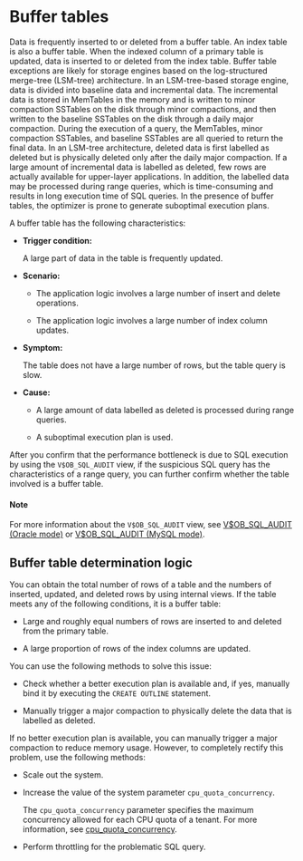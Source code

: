 # Buffer tables

Data is frequently inserted to or deleted from a buffer table. An index table is also a buffer table. When the indexed column of a primary table is updated, data is inserted to or deleted from the index table. Buffer table exceptions are likely for storage engines based on the log-structured merge-tree (LSM-tree) architecture. In an LSM-tree-based storage engine, data is divided into baseline data and incremental data. The incremental data is stored in MemTables in the memory and is written to minor compaction SSTables on the disk through minor compactions, and then written to the baseline SSTables on the disk through a daily major compaction. During the execution of a query, the MemTables, minor compaction SSTables, and baseline SSTables are all queried to return the final data. In an LSM-tree architecture, deleted data is first labelled as deleted but is physically deleted only after the daily major compaction. If a large amount of incremental data is labelled as deleted, few rows are actually available for upper-layer applications. In addition, the labelled data may be processed during range queries, which is time-consuming and results in long execution time of SQL queries. In the presence of buffer tables, the optimizer is prone to generate suboptimal execution plans.

<!-- ![Buffer tables](https://obbusiness-private.oss-cn-shanghai.aliyuncs.com/doc/img/observer/410-easy/tuning-buffer-table.jpg)

The preceding analysis shows the following characteristics of a buffer table: -->

A buffer table has the following characteristics:

* **Trigger condition:**

   A large part of data in the table is frequently updated.

* **Scenario:**

   * The application logic involves a large number of insert and delete operations.

   * The application logic involves a large number of index column updates.

* **Symptom:**

   The table does not have a large number of rows, but the table query is slow.

* **Cause:**

   * A large amount of data labelled as deleted is processed during range queries.

   * A suboptimal execution plan is used.

After you confirm that the performance bottleneck is due to SQL execution by using the `V$OB_SQL_AUDIT` view, if the suspicious SQL query has the characteristics of a range query, you can further confirm whether the table involved is a buffer table.

<main id="notice" type='explain'>
    <h4>Note</h4>
    <p>For more information about the <code>V$OB_SQL_AUDIT</code> view, see <a href="../../../../../700.reference/700.system-views/500.system-view-of-oracle-mode/300.performance-view-of-oracle-mode/3000.gv-sql_audit-of-oracle-mode.md">V$OB_SQL_AUDIT (Oracle mode)</a> or <a href="../../../../../700.reference/700.system-views/400.system-view-of-mysql-mode/300.performance-view-of-mysql-mode/2200.gv-sql_audit-of-mysql-mode.md">V$OB_SQL_AUDIT (MySQL mode)</a>. </p>
</main>

## Buffer table determination logic

You can obtain the total number of rows of a table and the numbers of inserted, updated, and deleted rows by using internal views. If the table meets any of the following conditions, it is a buffer table:

* Large and roughly equal numbers of rows are inserted to and deleted from the primary table.

* A large proportion of rows of the index columns are updated.

You can use the following methods to solve this issue:

* Check whether a better execution plan is available and, if yes, manually bind it by executing the `CREATE OUTLINE` statement.

* Manually trigger a major compaction to physically delete the data that is labelled as deleted.

If no better execution plan is available, you can manually trigger a major compaction to reduce memory usage. However, to completely rectify this problem, use the following methods:

* Scale out the system.

* Increase the value of the system parameter `cpu_quota_concurrency`.

   The `cpu_quota_concurrency` parameter specifies the maximum concurrency allowed for each CPU quota of a tenant. For more information, see [cpu_quota_concurrency](../../../../../700.reference/800.configuration-items-and-system-variables/100.system-configuration-items/400.tenant-level-configuration-items/5500.cpu_quota_concurrency.md).

* Perform throttling for the problematic SQL query.

